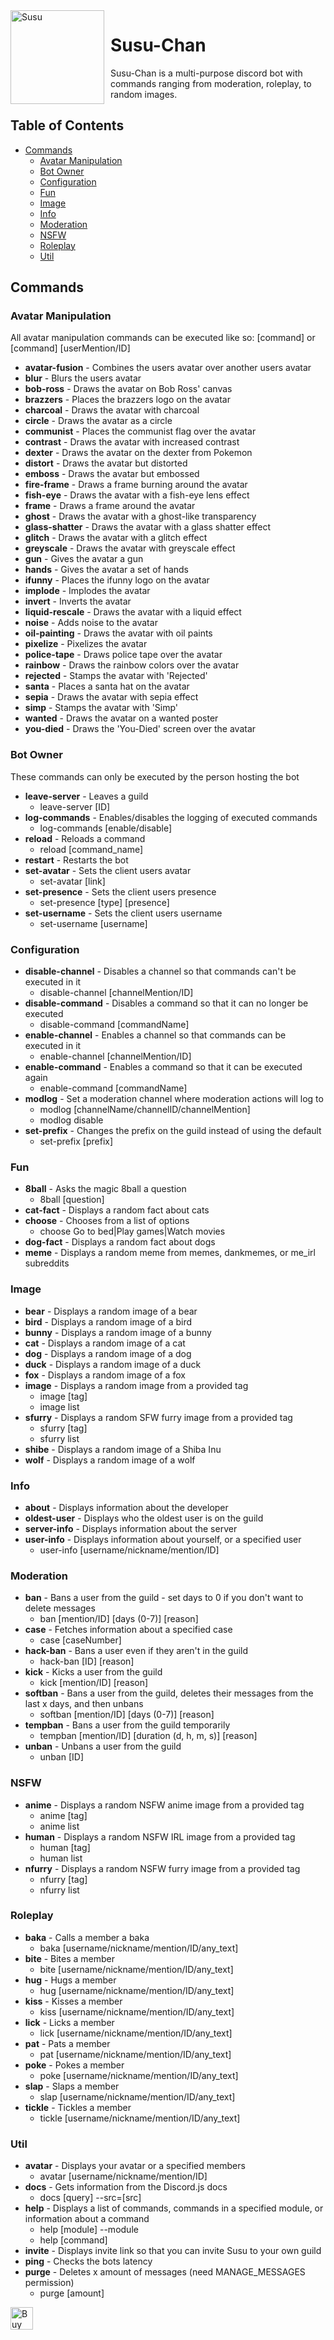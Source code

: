 <img width="150" align="left" style="float: left; margin: 0 10px 0 0;" alt="Susu" src="https://images.sleepydurr.uk/util/SleepyDurr.png">

# Susu-Chan
Susu-Chan is a multi-purpose discord bot with commands ranging from moderation, roleplay, to random images.

## Table of Contents

- [Commands](#commands)
    * [Avatar Manipulation](#avatar-manipulation)
    * [Bot Owner](#bot-owner)
    * [Configuration](#configuration)
    * [Fun](#fun)
    * [Image](#image)
    * [Info](#info)
    * [Moderation](#moderation)
    * [NSFW](#NSFW)
    * [Roleplay](#roleplay)
    * [Util](#util)
  
## Commands
### Avatar Manipulation
All avatar manipulation commands can be executed like so:
[command] or [command] [userMention/ID]
* **avatar-fusion** - Combines the users avatar over another users avatar
* **blur** - Blurs the users avatar
* **bob-ross** - Draws the avatar on Bob Ross' canvas
* **brazzers** - Places the brazzers logo on the avatar
* **charcoal** - Draws the avatar with charcoal
* **circle** - Draws the avatar as a circle
* **communist** - Places the communist flag over the avatar
* **contrast** - Draws the avatar with increased contrast
* **dexter** - Draws the avatar on the dexter from Pokemon
* **distort** - Draws the avatar but distorted
* **emboss** - Draws the avatar but embossed
* **fire-frame** - Draws a frame burning around the avatar
* **fish-eye** - Draws the avatar with a fish-eye lens effect
* **frame** - Draws a frame around the avatar
* **ghost** - Draws the avatar with a ghost-like transparency
* **glass-shatter** - Draws the avatar with a glass shatter effect
* **glitch** - Draws the avatar with a glitch effect
* **greyscale** - Draws the avatar with greyscale effect
* **gun** - Gives the avatar a gun
* **hands** - Gives the avatar a set of hands
* **ifunny** - Places the ifunny logo on the avatar
* **implode** - Implodes the avatar
* **invert** - Inverts the avatar
* **liquid-rescale** - Draws the avatar with a liquid effect
* **noise** - Adds noise to the avatar
* **oil-painting** - Draws the avatar with oil paints
* **pixelize** - Pixelizes the avatar
* **police-tape** - Draws police tape over the avatar
* **rainbow** - Draws the rainbow colors over the avatar
* **rejected** - Stamps the avatar with 'Rejected'
* **santa** - Places a santa hat on the avatar
* **sepia** - Draws the avatar with sepia effect
* **simp** - Stamps the avatar with 'Simp'
* **wanted** - Draws the avatar on a wanted poster
* **you-died** - Draws the 'You-Died' screen over the avatar

### Bot Owner
These commands can only be executed by the person hosting the bot
* **leave-server** - Leaves a guild
  * leave-server [ID]
* **log-commands** - Enables/disables the logging of executed commands
  * log-commands [enable/disable]
* **reload** - Reloads a command
  * reload [command_name]
* **restart** - Restarts the bot
* **set-avatar** - Sets the client users avatar
  * set-avatar [link]
* **set-presence** - Sets the client users presence
  * set-presence [type] [presence]
* **set-username** - Sets the client users username
  * set-username [username]
  
### Configuration
* **disable-channel** - Disables a channel so that commands can't be executed in it
  * disable-channel [channelMention/ID]
* **disable-command** - Disables a command so that it can no longer be executed
  * disable-command [commandName]
* **enable-channel** - Enables a channel so that commands can be executed in it
  * enable-channel [channelMention/ID]
* **enable-command** - Enables a command so that it can be executed again
  * enable-command [commandName]
* **modlog** - Set a moderation channel where moderation actions will log to
  * modlog [channelName/channelID/channelMention]
  * modlog disable
* **set-prefix** - Changes the prefix on the guild instead of using the default
  * set-prefix [prefix]
  
### Fun
* **8ball** - Asks the magic 8ball a question
  * 8ball [question]
* **cat-fact** - Displays a random fact about cats
* **choose** - Chooses from a list of options
  * choose Go to bed|Play games|Watch movies
* **dog-fact** - Displays a random fact about dogs
* **meme** - Displays a random meme from memes, dankmemes, or me_irl subreddits

### Image
* **bear** - Displays a random image of a bear
* **bird** - Displays a random image of a bird
* **bunny** - Displays a random image of a bunny
* **cat** - Displays a random image of a cat
* **dog** - Displays a random image of a dog
* **duck** - Displays a random image of a duck
* **fox** - Displays a random image of a fox
* **image** - Displays a random image from a provided tag
  * image [tag]
  * image list
* **sfurry** - Displays a random SFW furry image from a provided tag
  * sfurry [tag]
  * sfurry list
* **shibe** - Displays a random image of a Shiba Inu
* **wolf** - Displays a random image of a wolf

### Info
* **about** - Displays information about the developer
* **oldest-user** - Displays who the oldest user is on the guild
* **server-info** - Displays information about the server
* **user-info** - Displays information about yourself, or a specified user
  * user-info [username/nickname/mention/ID]
  
### Moderation
* **ban** - Bans a user from the guild - set days to 0 if you don't want to delete messages
  * ban [mention/ID] [days (0-7)] [reason]
* **case** - Fetches information about a specified case
  * case [caseNumber]
* **hack-ban** - Bans a user even if they aren't in the guild
  * hack-ban [ID] [reason]
* **kick** - Kicks a user from the guild
  * kick [mention/ID] [reason]
* **softban** - Bans a user from the guild, deletes their messages from the last x days, and then unbans
  * softban [mention/ID] [days (0-7)] [reason]
* **tempban** - Bans a user from the guild temporarily
  * tempban [mention/ID] [duration (d, h, m, s)] [reason]
* **unban** - Unbans a user from the guild
  * unban [ID]
  
### NSFW
* **anime** - Displays a random NSFW anime image from a provided tag
  * anime [tag]
  * anime list
* **human** - Displays a random NSFW IRL image from a provided tag
  * human [tag]
  * human list
* **nfurry** - Displays a random NSFW furry image from a provided tag
  * nfurry [tag]
  * nfurry list

### Roleplay
* **baka** - Calls a member a baka
  * baka [username/nickname/mention/ID/any_text]
* **bite** - Bites a member
  * bite [username/nickname/mention/ID/any_text]
* **hug** - Hugs a member
  * hug [username/nickname/mention/ID/any_text]
* **kiss** - Kisses a member
  * kiss [username/nickname/mention/ID/any_text]
* **lick** - Licks a member
  * lick [username/nickname/mention/ID/any_text]
* **pat** - Pats a member
  * pat [username/nickname/mention/ID/any_text]
* **poke** - Pokes a member
  * poke [username/nickname/mention/ID/any_text]
* **slap** - Slaps a member
  * slap [username/nickname/mention/ID/any_text]
* **tickle** - Tickles a member
  * tickle [username/nickname/mention/ID/any_text]
  
### Util
* **avatar** - Displays your avatar or a specified members
  * avatar [username/nickname/mention/ID]
* **docs** - Gets information from the Discord.js docs
  * docs [query] --src=[src]
* **help** - Displays a list of commands, commands in a specified module, or information about a command
  * help [module] --module
  * help [command]
* **invite** - Displays invite link so that you can invite Susu to your own guild
* **ping** - Checks the bots latency
* **purge** - Deletes x amount of messages (need MANAGE_MESSAGES permission)
  * purge [amount]

<a href='https://ko-fi.com/F1F235C99' target='_blank'><img height='36' style='border:0px;height:36px;' src='https://cdn.ko-fi.com/cdn/kofi1.png?v=2' border='0' alt='Buy Me a Coffee at ko-fi.com' /></a>
